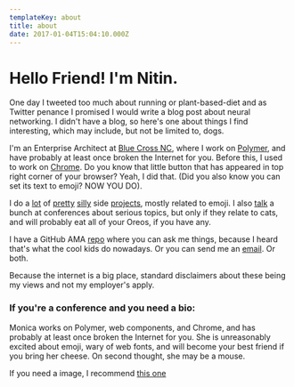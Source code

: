 ```yaml
---
templateKey: about
title: about
date: 2017-01-04T15:04:10.000Z
---
```

# Hello Friend! I'm Nitin.

One day I tweeted too much about running or plant-based-diet and as Twitter penance I promised I would write a blog post about neural networking. I didn't have a blog, so here's one about things I find interesting, which may include, but not be limited to, dogs.

I'm an Enterprise Architect at [Blue Cross NC](https://www.bluecrossnc.com/), where I work on [Polymer](https://www.polymer-project.org/), and have probably at least once broken the Internet for you. Before this, I used to work on [Chrome](https://www.chromium.org/). Do you know that little button that has appeared in top right corner of your browser? Yeah, I did that. (Did you also know you can set its text to emoji? NOW YOU DO).

I do a [lot](http://meowni.ca/posts/go-cat-dns-go/) of [pretty](http://meowni.ca/emojillate) [silly](http://meowni.ca/emoji-rain) side [projects](https://caturday-post.herokuapp.com/), mostly related to emoji. I also [talk](https://speakerdeck.com/notwaldorf) a bunch at conferences about serious topics, but only if they relate to cats, and will probably eat all of your Oreos, if you have any.

I have a GitHub AMA [repo](https://github.com/notwaldorf/ama) where you can ask me things, because I heard that's what the cool kids do nowadays. Or you can send me an [email](mdinculescu@gmail.com). Or both.

Because the internet is a big place, standard disclaimers about these being my views and not my employer's apply.

### If you're a conference and you need a bio:

Monica works on Polymer, web components, and Chrome, and has probably at least once broken the Internet for you. She is unreasonably excited about emoji, wary of web fonts, and will become your best friend if you bring her cheese. On second thought, she may be a mouse.

If you need a image, I recommend [this one](https://pbs.twimg.com/profile_images/779808817785675776/Hf9AwdFs_400x400.jpg)
